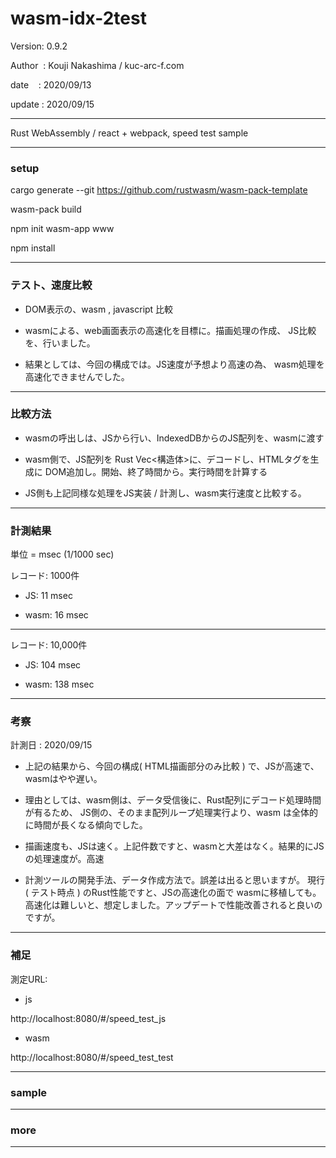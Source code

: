 ﻿# wasm-idx-2test

 Version: 0.9.2

 Author  : Kouji Nakashima / kuc-arc-f.com

 date    : 2020/09/13

 update : 2020/09/15

***

Rust WebAssembly / react + webpack, speed test sample



***
### setup

cargo generate --git https://github.com/rustwasm/wasm-pack-template

wasm-pack build

npm init wasm-app www

npm install

***
### テスト、速度比較

* DOM表示の、wasm , javascript 比較

* wasmによる、web画面表示の高速化を目標に。描画処理の作成、
 JS比較を、行いました。

* 結果としては、今回の構成では。JS速度が予想より高速の為、 wasm処理を高速化できませんでした。

***
### 比較方法

* wasmの呼出しは、JSから行い、IndexedDBからのJS配列を、wasmに渡す

* wasm側で、JS配列を Rust Vec<構造体>に、デコードし、HTMLタグを生成に
  DOM追加し。開始、終了時間から。実行時間を計算する

* JS側も上記同様な処理をJS実装 / 計測し、wasm実行速度と比較する。
***
### 計測結果
単位 = msec (1/1000 sec)

レコード: 1000件

* JS: 11 msec

* wasm: 16 msec
***
レコード: 10,000件

* JS: 104 msec

* wasm: 138 msec

***
### 考察
計測日 : 2020/09/15

* 上記の結果から、今回の構成( HTML描画部分のみ比較 ) で、JSが高速で、wasmはやや遅い。

* 理由としては、wasm側は、データ受信後に、Rust配列にデコード処理時間　が有るため、
  JS側の、そのまま配列ループ処理実行より、wasm は全体的に時間が長くなる傾向でした。

* 描画速度も、JSは速く。上記件数ですと、wasmと大差はなく。結果的にJSの処理速度が。高速

* 計測ツールの開発手法、データ作成方法で。誤差は出ると思いますが。
 現行( テスト時点 ) のRust性能ですと、JSの高速化の面で wasmに移植しても。高速化は難しいと、想定しました。アップデートで性能改善されると良いのですが。

***
### 補足

測定URL:

* js

http://localhost:8080/#/speed_test_js

* wasm

http://localhost:8080/#/speed_test_test

***
### sample


***
### more

***

